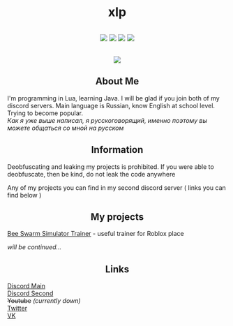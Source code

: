 <h1 align="center">xlp</h1>
<h2 align = "center">
<img src="https://img.shields.io/bitbucket/issues-raw/not-weuz/Lua">
<img src="https://img.shields.io/github/last-commit/not-weuz/Lua">
<img src="https://img.shields.io/github/followers/not-weuz?style=social">
<img src="https://img.shields.io/github/stars/not-weuz/Lua?style=social">
</h2>
<h2 align = "center">
<img src="https://i.imgur.com/2CrEDAD.gif?noredirect">
</h2>
<h2 align = "center">About Me</h2>

I'm programming in Lua, learning Java. I will be glad if you join both of my discord servers. Main language is Russian, know English at school level. Trying to become popular.<br>
_Как я уже выше написал, я русскоговорящий, именно поэтому вы можете общаться со мной на русском_

<h2 align = "center">Information</h2>
<p>Deobfuscating and leaking my projects is prohibited. If you were able to deobfuscate, then be kind, do not leak the code anywhere</p>
<p>Any of my projects you can find in my second discord server ( links you can find below )</p>
<h2 align = "center">My projects</h2>
<p><a href = "https://github.com/not-weuz/Lua/blob/main/bsstrainer.lua">Bee Swarm Simulator Trainer</a> - useful trainer for Roblox place</p>

_will be continued..._

<h2 align = "center">Links</h2>

[Discord Main](https://discord.gg/ppRjmhGvtD)<br>
[Discord Second](https://discord.gg/9vG8UJXuNf)<br>
~~Youtube~~ _(currently down)_<br>
[Twitter](https://twitter.com/not_weuz)<br>
[VK](https://vk.com/not_weuz)
